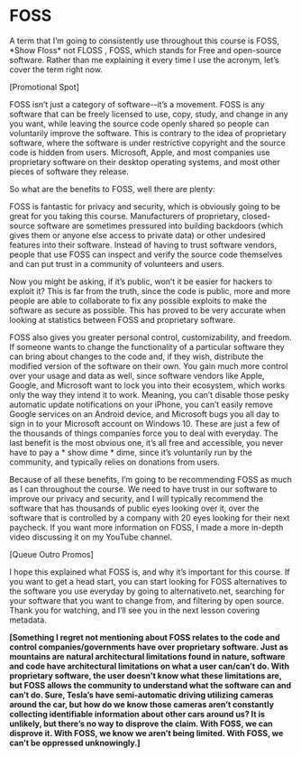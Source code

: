 # FOSS

A term that I’m going to consistently use throughout this course is FOSS, \*Show
Floss\* not FLOSS , FOSS, which stands for Free and open-source software. Rather
than me explaining it every time I use the acronym, let’s cover the term right now.

[Promotional Spot]

FOSS isn’t just a category of software--it’s a movement. FOSS is any software that
can be freely licensed to use, copy, study, and change in any you want, while
leaving the source code openly shared so people can voluntarily improve the
software. This is contrary to the idea of proprietary software, where the software
is under restrictive copyright and the source code is hidden from users.
Microsoft, Apple, and most companies use proprietary software on their desktop
operating systems, and most other pieces of software they release.

So what are the benefits to FOSS, well there are plenty:

FOSS is fantastic for privacy and security, which is obviously going to be great
for you taking this course. Manufacturers of proprietary, closed-source software
are sometimes pressured into building backdoors (which gives them or anyone
else access to private data) or other undesired features into their software.
Instead of having to trust software vendors, people that use FOSS can inspect
and verify the source code themselves and can put trust in a community of
volunteers and users.

Now you might be asking, if it’s public, won’t it be easier for hackers to exploit it?
This is far from the truth, since the code is public, more and more people are able
to collaborate to fix any possible exploits to make the software as secure as
possible. This has proved to be very accurate when looking at statistics between
FOSS and proprietary software.

FOSS also gives you greater personal control, customizability, and freedom. If
someone wants to change the functionality of a particular software they can
bring about changes to the code and, if they wish, distribute the modified version
of the software on their own. You gain much more control over your usage and
data as well, since software vendors like Apple, Google, and Microsoft want to
lock you into their ecosystem, which works only the way they intend it to work.
Meaning, you can’t disable those pesky automatic update notifications on your
iPhone, you can’t easily remove Google services on an Android device, and
Microsoft bugs you all day to sign in to your Microsoft account on Windows 10.
These are just a few of the thousands of things companies force you to deal with
everyday. The last benefit is the most obvious one, it’s all free and accessible, you
never have to pay a \* show dime \* dime, since it’s voluntarily run by the
community, and typically relies on donations from users.

Because of all these benefits, I’m going to be recommending FOSS as much as I
can throughout the course. We need to have trust in our software to improve our
privacy and security, and I will typically recommend the software that has
thousands of public eyes looking over it, over the software that is controlled by a
company with 20 eyes looking for their next paycheck. If you want more
information on FOSS, I made a more in-depth video discussing it on my YouTube
channel.

[Queue Outro Promos]

I hope this explained what FOSS is, and why it’s important for this course. If you
want to get a head start, you can start looking for FOSS alternatives to the
software you use everyday by going to alternativeto.net, searching for your
software that you want to change from, and filtering by open source. Thank you
for watching, and I’ll see you in the next lesson covering metadata.

**[Something I regret not mentioning about FOSS relates to the code and control
    companies/governments have over proprietary software. Just as mountains are natural
    architectural limitations found in nature, software and code have architectural limitations on what
    a user can/can’t do. With proprietary software, the user doesn’t know what these limitations are,
    but FOSS allows the community to understand what the software can and can’t do. Sure, Tesla’s
    have semi-automatic driving utilizing cameras around the car, but how do we know those cameras
    aren’t constantly collecting identifiable information about other cars around us? It is unlikely, but
    there’s no way to disprove the claim. With FOSS, we can disprove it. With FOSS, we know we aren’t
    being limited. With FOSS, we can’t be oppressed unknowingly.]**
